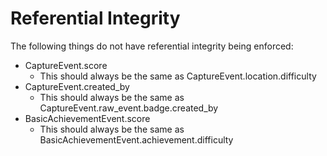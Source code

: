 # Referential Integrity

The following things do not have referential integrity being enforced:

- CaptureEvent.score
    - This should always be the same as CaptureEvent.location.difficulty
- CaptureEvent.created_by
    - This should always be the same as CaptureEvent.raw_event.badge.created_by
- BasicAchievementEvent.score
    - This should always be the same as BasicAchievementEvent.achievement.difficulty